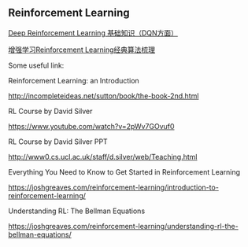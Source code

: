 ## Reinforcement Learning 

[Deep Reinforcement Learning 基础知识（DQN方面）](http://blog.csdn.net/songrotek/article/details/50580904)


[增强学习Reinforcement Learning经典算法梳理](http://blog.csdn.net/column/details/deeprl.html)



Some useful link:

Reinforcement Learning: an Introduction 

http://incompleteideas.net/sutton/book/the-book-2nd.html 

RL Course by David Silver 

https://www.youtube.com/watch?v=2pWv7GOvuf0 

RL Course by David Silver PPT 

http://www0.cs.ucl.ac.uk/staff/d.silver/web/Teaching.html 

Everything You Need to Know to Get Started in Reinforcement Learning 

https://joshgreaves.com/reinforcement-learning/introduction-to-reinforcement-learning/ 

Understanding RL: The Bellman Equations 

https://joshgreaves.com/reinforcement-learning/understanding-rl-the-bellman-equations/